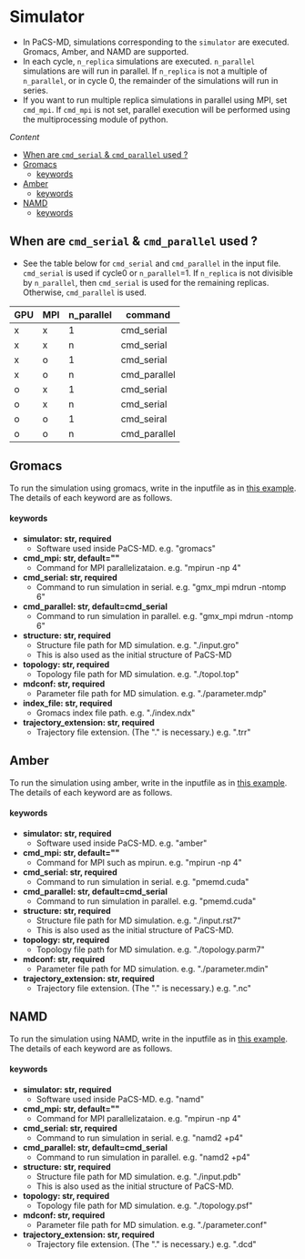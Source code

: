 # Simulator

- In PaCS-MD, simulations corresponding to the `simulator` are executed. Gromacs, Amber, and NAMD are supported.
- In each cycle, `n_replica` simulations are executed. `n_parallel` simulations are will run in parallel. If `n_replica` is not a multiple of `n_parallel`, or in cycle 0, the remainder of the simulations will run in series.
- If you want to run multiple replica simulations in parallel using MPI, set `cmd_mpi`. If `cmd_mpi` is not set, parallel execution will be performed using the multiprocessing module of python.

*Content*
- [When are `cmd_serial` \& `cmd_parallel` used ?](#when-are-cmd_serial--cmd_parallel-used-)
- [Gromacs](#gromacs)
    - [keywords](#keywords)
- [Amber](#amber)
    - [keywords](#keywords-1)
- [NAMD](#namd)
    - [keywords](#keywords-2)


## When are `cmd_serial` & `cmd_parallel` used ?
- See the table below for `cmd_serial` and `cmd_parallel` in the input file. `cmd_serial` is used if cycle0 or `n_parallel`=1. If `n_replica` is not divisible by `n_parallel`, then `cmd_serial` is used for the remaining replicas. Otherwise, `cmd_parallel` is used.

| GPU | MPI | n_parallel | command      |
| --- | --- | ---------- | ------------ |
| x   | x   | 1          | cmd_serial   |
| x   | x   | n          | cmd_serial   |
| x   | o   | 1          | cmd_serial   |
| x   | o   | n          | cmd_parallel |
| o   | x   | 1          | cmd_serial   |
| o   | x   | n          | cmd_serial   |
| o   | o   | 1          | cmd_seiral   |
| o   | o   | n          | cmd_parallel |

## Gromacs
To run the simulation using gromacs, write in the inputfile as in [this example](inputfile.md#gromacs). The details of each keyword are as follows.

#### keywords
- **simulator: str, required**
  - Software used inside PaCS-MD. e.g. "gromacs"
- **cmd_mpi: str, default=""**
  - Command for MPI parallelizataion. e.g. "mpirun -np 4"
- **cmd_serial: str, required**
  - Command to run simulation in serial. e.g. "gmx_mpi mdrun -ntomp 6"
- **cmd_parallel: str, default=cmd_serial**
  - Command to run simulation in parallel. e.g. "gmx_mpi mdrun -ntomp 6"
- **structure: str, required**
  - Structure file path for MD simulation. e.g. "./input.gro"
  - This is also used as the initial structure of PaCS-MD
- **topology: str, required**
  - Topology file path for MD simulation. e.g. "./topol.top"
- **mdconf: str, required**
  - Parameter file path for MD simulation. e.g. "./parameter.mdp"
- **index_file: str, required**
  - Gromacs index file path. e.g. "./index.ndx"
- **trajectory_extension: str, required**
  - Trajectory file extension. (The "." is necessary.) e.g. ".trr"

## Amber
To run the simulation using amber, write in the inputfile as in [this example](inputfile.md#amber). The details of each keyword are as follows.

#### keywords
- **simulator: str, required**
  - Software used inside PaCS-MD. e.g. "amber"
- **cmd_mpi: str, default=""**
  - Command for MPI such as mpirun. e.g. "mpirun -np 4"
- **cmd_serial: str, required**
  - Command to run simulation in serial. e.g. "pmemd.cuda"
- **cmd_parallel: str, default=cmd_serial**
  - Command to run simulation in parallel. e.g. "pmemd.cuda"
- **structure: str, required**
  - Structure file path for MD simulation. e.g. "./input.rst7"
  - This is also used as the initial structure of PaCS-MD.
- **topology: str, required**
  - Topology file path for MD simulation. e.g. "./topology.parm7"
- **mdconf: str, required**
  - Parameter file path for MD simulation. e.g. "./parameter.mdin"
- **trajectory_extension: str, required**
  - Trajectory file extension. (The "." is necessary.) e.g. ".nc"

## NAMD
To run the simulation using NAMD, write in the inputfile as in [this example](inputfile.md#namd). The details of each keyword are as follows.

#### keywords
- **simulator: str, required**
  - Software used inside PaCS-MD. e.g. "namd"
- **cmd_mpi: str, default=""**
  - Command for MPI parallelizataion. e.g. "mpirun -np 4"
- **cmd_serial: str, required**
  - Command to run simulation in serial. e.g. "namd2 +p4"
- **cmd_parallel: str, default=cmd_serial**
  - Command to run simulation in parallel. e.g. "namd2 +p4"
- **structure: str, required**
  - Structure file path for MD simulation. e.g. "./input.pdb"
  - This is also used as the initial structure of PaCS-MD.
- **topology: str, required**
  - Topology file path for MD simulation. e.g. "./topology.psf"
- **mdconf: str, required**
  - Parameter file path for MD simulation. e.g. "./parameter.conf"
- **trajectory_extension: str, required**
  - Trajectory file extension. (The "." is necessary.) e.g. ".dcd"




